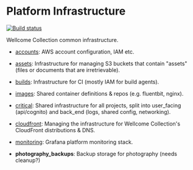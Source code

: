 # Platform Infrastructure

[![Build status](https://badge.buildkite.com/77ed104b8415c0879a234231e0fa3eebde5adf34f434b9ba9a.svg?branch=master)](https://buildkite.com/wellcomecollection/platform-infrastructure)

Wellcome Collection common infrastructure.

- [accounts](accounts/README.md): AWS account configuration, IAM etc.

- [assets](assets/README.md): Infrastructure for managing S3 buckets that contain "assets" (files or documents that are irretrievable).

- [builds](builds/README.md): Infrastructure for CI (mostly IAM for build agents).

- [images](images/README.md): Shared container definitions & repos (e.g. fluentbit, nginx).

- [critical](critical/README.md): Shared infrastructure for all projects, split into user_facing (api/cognito) and back_end (logs, shared config, networking).

- [cloudfront](cloudfront/README.md): Managing the infrastructure for Wellcome Collection's CloudFront distributions & DNS.

- [monitoring](monitoring/README.md): Grafana platform monitoring stack.

- **photography_backups**: Backup storage for photography (needs cleanup?)
